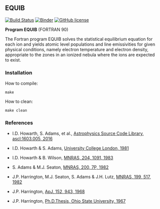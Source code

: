## EQUIB
[![Build Status](https://travis-ci.org/equib/EQUIB.svg?branch=master)](https://travis-ci.org/equib/EQUIB)
[![Binder](http://mybinder.org/badge.svg)](http://mybinder.org/repo/equib/equib)
[![GitHub license](https://img.shields.io/aur/license/yaourt.svg)](https://github.com/equib/EQUIB/blob/master/LICENSE)

**Program EQUIB**  (FORTRAN 90)

The Fortran program EQUIB solves the statistical equilibrium equation for each ion and yields atomic level populations and line emissivities for given physical conditions, namely electron temperature and electron density, appropriate to the zones in an ionized nebula where the ions are expected to exist. 

### Installation

How to compile:

    make

How to clean:

    make clean

### References

* I.D. Howarth, S. Adams, et al., [Astrophysics Source Code Library, ascl:1603.005, 2016](http://adsabs.harvard.edu/abs/2016ascl.soft03005H)

* I.D. Howarth & S. Adams, [University College London, 1981](http://adsabs.harvard.edu/abs/1981ucl..rept.....H)

* I.D. Howarth & B. Wilson, [MNRAS, 204, 1091, 1983](http://adsabs.harvard.edu/abs/1983MNRAS.204.1091H)

* S. Adams & M.J. Seaton, [MNRAS, 200, 7P, 1982](http://adsabs.harvard.edu/abs/1982MNRAS.200P...7A)

* J.P. Harrington, M.J. Seaton, S. Adams & J.H. Lutz, [MNRAS, 199, 517, 1982](http://adsabs.harvard.edu/abs/1982MNRAS.199..517H)

* J.P. Harrington, [ApJ, 152, 943, 1968](http://adsabs.harvard.edu/abs/1968ApJ...152..943H)

* J.P. Harrington, [Ph.D.Thesis, Ohio State University, 1967](http://adsabs.harvard.edu/abs/1967PhDT.........6H)